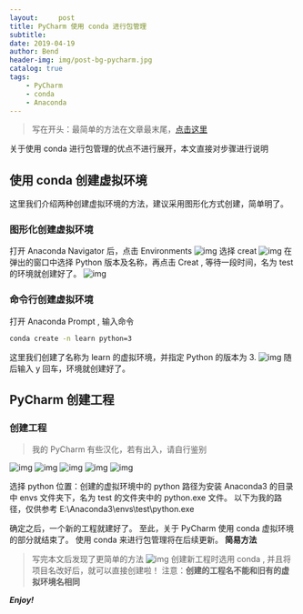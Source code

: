 ```yaml
---
layout:     post
title: PyCharm 使用 conda 进行包管理
subtitle: 
date: 2019-04-19
author: Bend
header-img: img/post-bg-pycharm.jpg
catalog: true
tags:
    - PyCharm
    - conda
    - Anaconda
---
```

>写在开头：最简单的方法在文章最末尾，[点击这里](#jump)

关于使用 conda 进行包管理的优点不进行展开，本文直接对步骤进行说明

## 使用 conda 创建虚拟环境

这里我们介绍两种创建虚拟环境的方法，建议采用图形化方式创建，简单明了。
### 图形化创建虚拟环境

打开 Anaconda Navigator 后，点击 Environments
![img](https://i.loli.net/2019/04/19/5cb9742b757f4.png)
选择 creat
![img](https://i.loli.net/2019/04/19/5cb9747655e7d.png)
在弹出的窗口中选择 Python 版本及名称，再点击 Creat , 等待一段时间，名为 test 的环境就创建好了。
![img](https://i.loli.net/2019/04/19/5cb975026dc6b.png)

### 命令行创建虚拟环境

打开 Anaconda Prompt , 输入命令

```cmd
conda create -n learn python=3
```

这里我们创建了名称为 learn 的虚拟环境，并指定 Python 的版本为 3.
![img](https://i.loli.net/2019/04/19/5cb97839ab7bb.png)
随后输入 y 回车，环境就创建好了。
## PyCharm 创建工程

### 创建工程

>我的 PyCharm 有些汉化，若有出入，请自行鉴别

![img](https://i.loli.net/2019/04/19/5cb97a3d62690.png)
![img](https://i.loli.net/2019/04/19/5cb97b63b252f.png)
![img](https://i.loli.net/2019/04/19/5cb97ba75c988.png)
![img](https://i.loli.net/2019/04/19/5cb97caf11f2b.png)
![img](https://i.loli.net/2019/04/19/5cb97ccf0666b.png)

选择 python 位置：创建的虚拟环境中的 python 路径为安装 Anaconda3 的目录中 envs 文件夹下，名为 test 的文件夹中的 python.exe 文件。
以下为我的路径，仅供参考
E:\Anaconda3\envs\test\python.exe

确定之后，一个新的工程就建好了。
至此，关于 PyCharm 使用 conda 虚拟环境的部分就结束了。
使用 conda 来进行包管理将在后续更新。
<span id="jump"> **简易方法**</span>
>写完本文后发现了更简单的方法
![img](https://i.loli.net/2019/04/19/5cb98170107cb.png)
创建新工程时选用 conda , 并且将项目名改好后，就可以直接创建啦！
注意：**创建的工程名不能和旧有的虚拟环境名相同**

***Enjoy!***